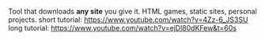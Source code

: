 Tool that downloads **any site** you give it. HTML games, static sites, personal projects.
 short tutorial: https://www.youtube.com/watch?v=4Zz-6_JS3SU
long tutorial: https://www.youtube.com/watch?v=ejDl80dKFew&t=60s
